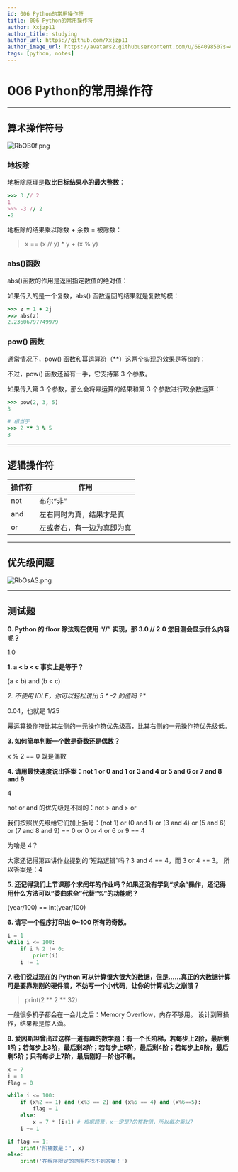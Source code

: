 ```yaml
---
id: 006 Python的常用操作符
title: 006 Python的常用操作符
author: Xxjzp11
author_title: studying
author_url: https://github.com/Xxjzp11
author_image_url: https://avatars2.githubusercontent.com/u/68409850?s=460&u=144d3c818e76fe4b88687db84279fad48b198818&v=4
tags: [python, notes]
---
```


# 006 Python的常用操作符

<!--truncate-->

---------

## 算术操作符号

![RbOB0f.png](https://z3.ax1x.com/2021/07/07/RbOB0f.png)

### 地板除

地板除原理是**取比目标结果小的最大整数**：

```ruby
>>> 3 // 2
1
>>> -3 // 2
-2
```

地板除的结果乘以除数 + 余数 = 被除数：

> x == (x // y) * y + (x % y)

### abs()函数

abs()函数的作用是返回指定数值的绝对值：

如果传入的是一个复数，abs() 函数返回的结果就是复数的模：

```ruby
>>> z = 1 + 2j
>>> abs(z)
2.23606797749979
```

### pow() 函数

通常情况下，pow() 函数和幂运算符（**）这两个实现的效果是等价的：

不过，pow() 函数还留有一手，它支持第 3 个参数。

如果传入第 3 个参数，那么会将幂运算的结果和第 3 个参数进行取余数运算：

```ruby
>>> pow(2, 3, 5)
3

# 相当于
>>> 2 ** 3 % 5
3
```

-----

## 逻辑操作符

| 操作符 | 作用                       |
| ------ | -------------------------- |
| not    | 布尔“非”                   |
| and    | 左右同时为真，结果才是真   |
| or     | 左或者右，有一边为真即为真 |

--------

## 优先级问题

![RbOsAS.png](https://z3.ax1x.com/2021/07/07/RbOsAS.png)

-------

## 测试题

**0. Python 的 floor 除法现在使用 “//” 实现，那 3.0 // 2.0 您目测会显示什么内容呢？**

1.0 



**1. a < b < c 事实上是等于？**

(a < b) and (b < c)



**2. 不使用 IDLE，你可以轻松说出 5 \** -2 的值吗？**

0.04，也就是 1/25

幂运算操作符比其左侧的一元操作符优先级高，比其右侧的一元操作符优先级低。



**3. 如何简单判断一个数是奇数还是偶数？**

x % 2 == 0 既是偶数



**4. 请用最快速度说出答案：not 1 or 0 and 1 or 3 and 4 or 5 and 6 or 7 and 8 and 9**

4

not or and 的优先级是不同的：not > and > or

我们按照优先级给它们加上括号：(not 1) or (0 and 1) or (3 and 4) or (5 and 6) or (7 and 8 and 9)
 == 0 or 0 or 4 or 6 or 9
 == 4

为啥是 4？

大家还记得第四讲作业提到的“短路逻辑”吗？3 and 4 == 4，而 3 or 4 == 3。
 所以答案是：4



**5. 还记得我们上节课那个求闰年的作业吗？如果还没有学到“求余”操作，还记得用什么方法可以“委曲求全”代替“%”的功能呢？**

(year/100) == int(year/100)



**6. 请写一个程序打印出 0~100 所有的奇数。**

```python
i = 1
while i <= 100:
    if i % 2 != 0:
        print(i)
    i += 1
```



**7. 我们说过现在的 Python 可以计算很大很大的数据，但是......真正的大数据计算可是要靠刚刚的硬件滴，不妨写一个小代码，让你的计算机为之崩溃？**

> print(2 \** 2 \** 32)

一般很多机子都会在一会儿之后：Memory Overflow，内存不够用。
设计到幂操作，结果都是惊人滴。



**8. 爱因斯坦曾出过这样一道有趣的数学题：有一个长阶梯，若每步上2阶，最后剩1阶；若每步上3阶，最后剩2阶；若每步上5阶，最后剩4阶；若每步上6阶，最后剩5阶；只有每步上7阶，最后刚好一阶也不剩。**

```python
x = 7
i = 1
flag = 0

while i <= 100:
    if (x%2 == 1) and (x%3 == 2) and (x%5 == 4) and (x%6==5):
        flag = 1
    else:
        x = 7 * (i+1) # 根据题意，x一定是7的整数倍，所以每次乘以7
    i += 1

if flag == 1:
    print('阶梯数是：', x)
else:
    print('在程序限定的范围内找不到答案！')
```

